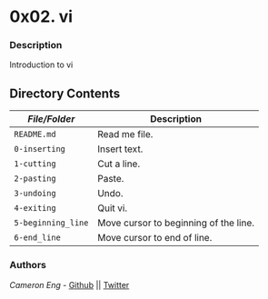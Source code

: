 # 0x02. vi
### Description
Introduction to vi

## Directory Contents

|   ***File/Folder***    |  **Description**                       |
|---------------|---------------------------------------|
| `README.md` |  Read me file. |
| `0-inserting` | Insert text. |
| `1-cutting` | Cut a line. |
| `2-pasting` | Paste. |
| `3-undoing` | Undo. |
| `4-exiting` | Quit vi. |
| `5-beginning_line` | Move cursor to beginning of the line. |
| `6-end_line` | Move cursor to end of line. |

### Authors
*Cameron Eng* - [Github](https://github.com/c_eng/) || [Twitter](https://twitter.com/c33Eng)
